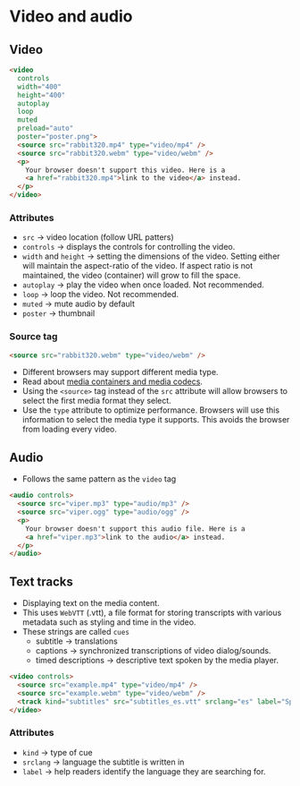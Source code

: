 # Video and audio

## Video
```HTML
<video
  controls
  width="400"
  height="400"
  autoplay
  loop
  muted
  preload="auto"
  poster="poster.png">
  <source src="rabbit320.mp4" type="video/mp4" />
  <source src="rabbit320.webm" type="video/webm" />
  <p>
    Your browser doesn't support this video. Here is a
    <a href="rabbit320.mp4">link to the video</a> instead.
  </p>
</video>
```

### Attributes
- `src` -> video location (follow URL patters)
- `controls` -> displays the controls for controlling the video.
- `width` and `height` -> setting the dimensions of the video. Setting either will maintain the aspect-ratio of the video. If aspect ratio is not maintained, the video (container) will grow to fill the space.
- `autoplay` -> play the video when once loaded. Not recommended.
- `loop` -> loop the video. Not recommended.
- `muted` -> mute audio by default
- `poster` -> thumbnail

### Source tag
```HTML
<source src="rabbit320.webm" type="video/webm" />
```

- Different browsers may support different media type.
- Read about [media containers and media codecs](https://developer.mozilla.org/en-US/docs/Learn_web_development/Core/Structuring_content/HTML_video_and_audio#using_multiple_source_formats_to_improve_compatibility).
- Using the `<source>` tag instead of the `src` attribute will allow browsers to select the first media format they select.
- Use the `type` attribute to optimize performance. Browsers will use this information to select the media type it supports. This avoids the browser from loading every video.

## Audio
- Follows the same pattern as the `video` tag

```HTML
<audio controls>
  <source src="viper.mp3" type="audio/mp3" />
  <source src="viper.ogg" type="audio/ogg" />
  <p>
    Your browser doesn't support this audio file. Here is a
    <a href="viper.mp3">link to the audio</a> instead.
  </p>
</audio>
```

## Text tracks
- Displaying text on the media content.
- This uses `WebVTT` (.vtt), a file format for storing transcripts with various metadata such as styling and time in the video.
- These strings are called `cues` 
  - subtitle -> translations
  - captions -> synchronized transcriptions of video dialog/sounds.
  - timed descriptions -> descriptive text spoken by the media player.

```HTML
<video controls>
  <source src="example.mp4" type="video/mp4" />
  <source src="example.webm" type="video/webm" />
  <track kind="subtitles" src="subtitles_es.vtt" srclang="es" label="Spanish" />
</video>
```

### Attributes
- `kind` -> type of cue
- `srclang` -> language the subtitle is written in
- `label` -> help readers identify the language they are searching for.
